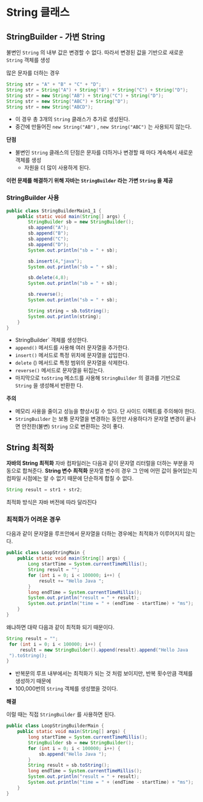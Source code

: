 # String 클래스

## StringBuilder - 가변 String
불변인 `String` 의 내부 값은 변경할 수 없다. 따라서 변경된 값을 기반으로 새로운 `String` 객체를 생성
 
많은 문자를 더하는 경우 
```java
String str = "A" + "B" + "C" + "D";
String str = String("A") + String("B") + String("C") + String("D");
String str = new String("AB") + String("C") + String("D");
String str = new String("ABC") + String("D");
String str = new String("ABCD");
```
- 이 경우 총 3개의 `String` 클래스가 추가로 생성된다.
- 중간에 만들어진 `new String("AB")` , `new String("ABC")` 는 사용되지 않는다.

**단점**
- 불변인 `String` 클래스의 단점은 문자를 더하거나 변경할 때 마다 계속해서 새로운 객체를 생성
	- 자원을 더 많이 사용하게 된다.

**이런 문제를 해결하기 위해 자바는 `StringBuilder` 라는 가변 `String` 을 제공**

### StringBuilder 사용
```java
public class StringBuilderMain1_1 {
    public static void main(String[] args) {
        StringBuilder sb = new StringBuilder();
        sb.append("A");
        sb.append("B");
        sb.append("C");
        sb.append("D");
        System.out.println("sb = " + sb);

        sb.insert(4,"java");
        System.out.println("sb = " + sb);

        sb.delete(4,8);
        System.out.println("sb = " + sb);

        sb.reverse();
        System.out.println("sb = " + sb);

        String string = sb.toString();
        System.out.println(string);
    }
}
```
- StringBuilder` 객체를 생성한다.
- `append()` 메서드를 사용해 여러 문자열을 추가한다.
- `insert()` 메서드로 특정 위치에 문자열을 삽입한다. 
- `delete` () 메서드로 특정 범위의 문자열을 삭제한다. 
- `reverse()` 메서드로 문자열을 뒤집는다.
- 마지막으로 `toString` 메소드를 사용해 `StringBuilder` 의 결과를 기반으로 `String` 을 생성해서 반환한 다.

**주의**
- 메모리 사용을 줄이고 성능을 향상시킬 수 있다. 단 사이드 이펙트를 주의해야 한다.
- `StringBuilder` 는 보통 문자열을 변경하는 동안만 사용하다가 문자열 변경이 끝나면 안전한(불변) `String` 으로 변환하는 것이 좋다.


## String 최적화

**자바의 String 최적화**
자바 컴파일러는 다음과 같이 문자열 리터럴을 더하는 부분을 자동으로 합쳐준다.
**String 변수 최적화**
문자열 변수의 경우 그 안에 어떤 값이 들어있는지 컴파일 시점에는 알 수 없기 때문에 단순하게 합칠 수 없다. 
```java
String result = str1 + str2;
```
최적화 방식은 자바 버전에 따라 달라진다

### 최적화가 어려운 경우

다음과 같이 문자열을 루프안에서 문자열을 더하는 경우에는 최적화가 이루어지지 않는다.

```java
public class LoopStringMain {
    public static void main(String[] args) {
        Long startTime = System.currentTimeMillis();
        String result = "";
        for (int i = 0; i < 100000; i++) {
            result += "Hello Java ";
        }
        long endTime = System.currentTimeMillis();
        System.out.println("result = " + result);
        System.out.println("time = " + (endTime - startTime) + "ms");
    }
}

```
왜냐하면 대략 다음과 같이 최적화 되기 때문이다.
```java
String result = "";
 for (int i = 0; i < 100000; i++) {
     result = new StringBuilder().append(result).append("Hello Java
 ").toString();
}
```
- 반복문의 루프 내부에서는 최적화가 되는 것 처럼 보이지만, 반복 횟수만큼 객체를 생성하기 때문에 
- 100,000번의 `String` 객체를 생성했을 것이다.

**해결**

이럴 때는 직접 `StringBuilder` 를 사용하면 된다.
```java
public class LoopStringBuilderMain {
    public static void main(String[] args) {
        long startTime = System.currentTimeMillis();
        StringBuilder sb = new StringBuilder();
        for (int i = 0; i < 100000; i++) {
            sb.append("Hello Java ");
        }
        String result = sb.toString();
        long endTime = System.currentTimeMillis();
        System.out.println("result = " + result);
        System.out.println("time = " + (endTime - startTime) + "ms");
    }
}

```

